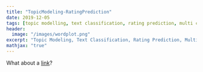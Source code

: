```yaml
---
title: "TopicModeling-RatingPrediction"
date: 2019-12-05
tags: [topic modelling, text classification, rating prediction, multi class]
header:
  image: "/images/wordplot.png"
excerpt: "Topic Modeling, Text Classification, Rating Prediction, Multi Class"
mathjax: "true"
---
```



What about a [link](https://github.com/AbiramiKannappan/TopicModelling-RatingPrediction)?


